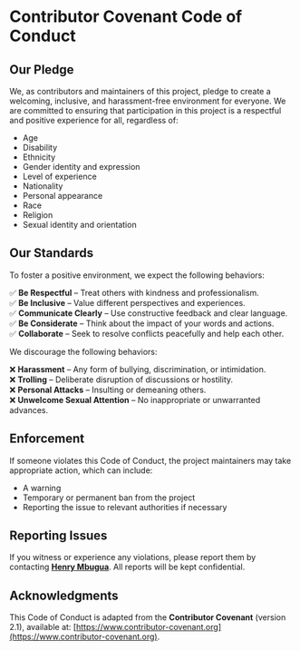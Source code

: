 # Contributor Covenant Code of Conduct  

## Our Pledge  
We, as contributors and maintainers of this project, pledge to create a welcoming, inclusive, and harassment-free environment for everyone. We are committed to ensuring that participation in this project is a respectful and positive experience for all, regardless of:  

- Age  
- Disability  
- Ethnicity  
- Gender identity and expression  
- Level of experience  
- Nationality  
- Personal appearance  
- Race  
- Religion  
- Sexual identity and orientation  

## Our Standards  
To foster a positive environment, we expect the following behaviors:  

✅ **Be Respectful** – Treat others with kindness and professionalism.  
✅ **Be Inclusive** – Value different perspectives and experiences.  
✅ **Communicate Clearly** – Use constructive feedback and clear language.  
✅ **Be Considerate** – Think about the impact of your words and actions.  
✅ **Collaborate** – Seek to resolve conflicts peacefully and help each other.  

We discourage the following behaviors:  

❌ **Harassment** – Any form of bullying, discrimination, or intimidation.  
❌ **Trolling** – Deliberate disruption of discussions or hostility.  
❌ **Personal Attacks** – Insulting or demeaning others.  
❌ **Unwelcome Sexual Attention** – No inappropriate or unwarranted advances.  

## Enforcement  
If someone violates this Code of Conduct, the project maintainers may take appropriate action, which can include:  

- A warning  
- Temporary or permanent ban from the project  
- Reporting the issue to relevant authorities if necessary  

## Reporting Issues  
If you witness or experience any violations, please report them by contacting **[Henry Mbugua](https://www.linkedin.com/in/henrymbugua/)**. All reports will be kept confidential.  

## Acknowledgments  
This Code of Conduct is adapted from the **Contributor Covenant** (version 2.1), available at: [https://www.contributor-covenant.org](https://www.contributor-covenant.org).  

